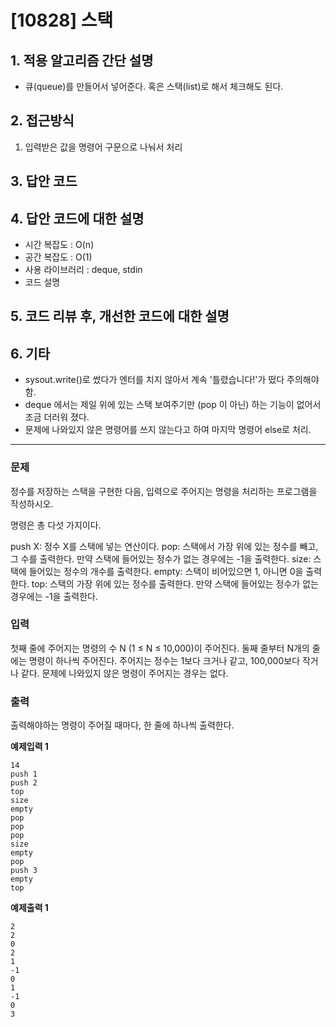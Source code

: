 # [10828] 스택

## 1. 적용 알고리즘 간단 설명
- 큐(queue)를 만들어서 넣어준다. 혹은 스택(list)로 해서 체크해도 된다.

## 2. 접근방식
1. 입력받은 값을 명령어 구문으로 나눠서 처리

## 3. 답안 코드

## 4. 답안 코드에 대한 설명
- 시간 복잡도 : O(n)
- 공간 복잡도 : O(1)
- 사용 라이브러리 : deque, stdin
- 코드 설명 

## 5. 코드 리뷰 후, 개선한 코드에 대한 설명


## 6. 기타
- sysout.write()로 썼다가 엔터를 치지 않아서 계속 '틀렸습니다!'가 떴다 주의해야 함.
- deque 에서는 제일 위에 있는 스택 보여주기만 (pop 이 아닌) 하는 기능이 없어서 조금 더러워 졌다.
- 문제에 나와있지 않은 명령어를 쓰지 않는다고 하여 마지막 명령어 else로 처리. 


----
### 문제
정수를 저장하는 스택을 구현한 다음, 입력으로 주어지는 명령을 처리하는 프로그램을 작성하시오.

명령은 총 다섯 가지이다.

push X: 정수 X를 스택에 넣는 연산이다.
pop: 스택에서 가장 위에 있는 정수를 빼고, 그 수를 출력한다. 만약 스택에 들어있는 정수가 없는 경우에는 -1을 출력한다.
size: 스택에 들어있는 정수의 개수를 출력한다.
empty: 스택이 비어있으면 1, 아니면 0을 출력한다.
top: 스택의 가장 위에 있는 정수를 출력한다. 만약 스택에 들어있는 정수가 없는 경우에는 -1을 출력한다.


### 입력
첫째 줄에 주어지는 명령의 수 N (1 ≤ N ≤ 10,000)이 주어진다. 둘째 줄부터 N개의 줄에는 명령이 하나씩 주어진다. 주어지는 정수는 1보다 크거나 같고, 100,000보다 작거나 같다. 문제에 나와있지 않은 명령이 주어지는 경우는 없다.

### 출력
출력해야하는 명령이 주어질 때마다, 한 줄에 하나씩 출력한다.

**예제입력 1**
```
14
push 1
push 2
top
size
empty
pop
pop
pop
size
empty
pop
push 3
empty
top
```

**예제출력 1**
```
2
2
0
2
1
-1
0
1
-1
0
3
```
